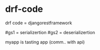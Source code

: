 # drf-code
drf code = djangorestframework

#gs1 = serializertion
#gs2 = deserializertion

myapp is tasting app (comm.. with api)